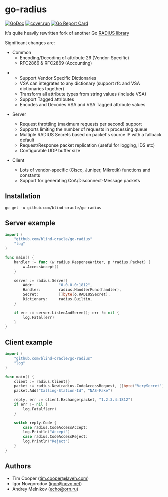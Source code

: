 # go-radius

[![GoDoc](https://godoc.org/github.com/blind-oracle/go-radius?status.svg)](https://godoc.org/github.com/blind-oracle/go-radius)
[![cover.run](https://cover.run/go/github.com/blind-oracle/go-radius.svg?style=flat&tag=golang-1.10)](https://cover.run/go?tag=golang-1.10&repo=github.com%2Fblind-oracle%2Fgo-radius)
[![Go Report Card](https://goreportcard.com/badge/github.com/blind-oracle/go-radius)](https://goreportcard.com/report/github.com/blind-oracle/go-radius)

It's quite heavily rewritten fork of another Go [RADIUS library](https://github.com/layeh/radius)

Significant changes are:
* Common
  * Encoding/Decoding of attribute 26 (Vendor-Specific)
  * RFC2866 & RFC2869 (Accounting)
+ 
  * Support Vendor Specific Dictionaries
  * VSA can integrates to any dictionary (support rfc and VSA dictionaries together)
  * Transform all attribute types from string values (include VSA)
  * Support Tagged attributes
  * Encodes and Decodes VSA and VSA Tagged attribute values
  
* Server
  * Request throttling (maximum requests per second) support
  * Supports limiting the number of requests in processing queue
  * Multiple RADIUS Secrets based on packet's source IP with a fallback default
  * Request/Response packet replication (useful for logging, IDS etc)
  * Configurable UDP buffer size

* Client
  * Lots of vendor-specific (Cisco, Juniper, Mikrotik) functions and constants
  * Support for generating CoA/Disconnect-Message packets

## Installation
    go get -u github.com/blind-oracle/go-radius

## Server example
```go
import (
    "github.com/blind-oracle/go-radius"
    "log"
)

func main() {
    handler := func (w radius.ResponseWriter, p *radius.Packet) {
        w.AccessAccept()
    }

    server := radius.Server{
        Addr:           "0.0.0.0:1812",
        Handler:        radius.HandlerFunc(handler),
        Secret:         []byte(o.RADIUSSecret),
        Dictionary:     radius.Builtin,
    }

    if err := server.ListenAndServe(); err != nil {
        log.Fatal(err)
    }
}
```

## Client example
```go
import (
    "github.com/blind-oracle/go-radius"
    "log"
)

func main() {
    client := radius.Client{}
    packet := radius.New(radius.CodeAccessRequest, []byte("VerySecret"))
    packet.Add("Calling-Station-Id", "NAS-Fake")

    reply, err := client.Exchange(packet, "1.2.3.4:1812")
    if err != nil {
        log.Fatalf(err)
    }

    switch reply.Code {
        case radius.CodeAccessAccept:
        log.Println("Accept")
        case radius.CodeAccessReject:
        log.Println("Reject")
    }
}
```

## Authors
* Tim Cooper (<tim.cooper@layeh.com>)
* Igor Novgorodov (<igor@novg.net>)
* Andrey Melnikov (<echo@orn.ru>)